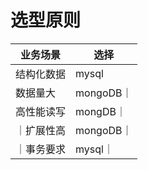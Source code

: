 # 选型原则

|业务场景 | 选择 |
|--------|------|
| 结构化数据|mysql|
| 数据量大| mongoDB｜
| 高性能读写|mongDB｜
｜扩展性高|mongoDB｜
｜事务要求|mysql｜
